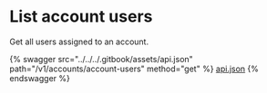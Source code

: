 # List account users

Get all users assigned to an account.

{% swagger src="../../../.gitbook/assets/api.json" path="/v1/accounts/account-users" method="get" %}
[api.json](../../../.gitbook/assets/api.json)
{% endswagger %}
